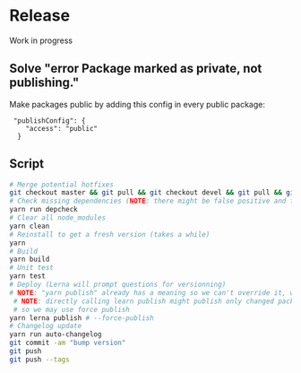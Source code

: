 # Release

Work in progress

## Solve "error Package marked as private, not publishing."

Make packages public by adding this config in every public package:

```
 "publishConfig": {
    "access": "public"
  }
```

## Script

```sh
# Merge potential hotfixes
git checkout master && git pull && git checkout devel && git pull && git merge master && git merge devel
# Check missing dependencies (NOTE: there might be false positive and false negative, be careful! Don't remove too many "unused" packages!)
yarn run depcheck
# Clear all node_modules
yarn clean
# Reinstall to get a fresh version (takes a while)
yarn
# Build
yarn build
# Unit test
yarn test
# Deploy (Lerna will prompt questions for versionning)
# NOTE: "yarn publish" already has a meaning so we can't override it, we need to call "yarn lerna publish"
 # NOTE: directly calling learn publish might publish only changed package, but change detection is not always reliable
 # so we may use force publish
yarn lerna publish # --force-publish
# Changelog update
yarn run auto-changelog
git commit -am "bump version"
git push
git push --tags
```
